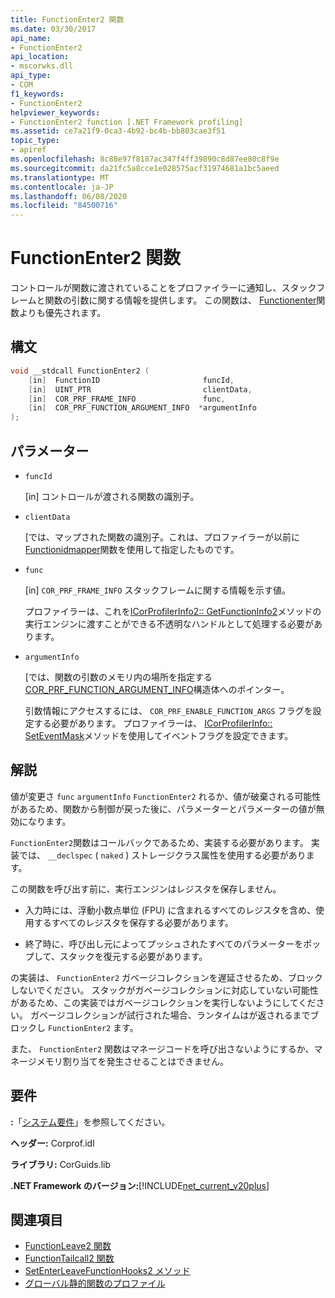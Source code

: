 ```yaml
---
title: FunctionEnter2 関数
ms.date: 03/30/2017
api_name:
- FunctionEnter2
api_location:
- mscorwks.dll
api_type:
- COM
f1_keywords:
- FunctionEnter2
helpviewer_keywords:
- FunctionEnter2 function [.NET Framework profiling]
ms.assetid: ce7a21f9-0ca3-4b92-bc4b-bb803cae3f51
topic_type:
- apiref
ms.openlocfilehash: 8c88e97f8187ac347f4ff39890c8d87ee80c8f9e
ms.sourcegitcommit: da21fc5a8cce1e028575acf31974681a1bc5aeed
ms.translationtype: MT
ms.contentlocale: ja-JP
ms.lasthandoff: 06/08/2020
ms.locfileid: "84500716"
---
```

# <a name="functionenter2-function"></a>FunctionEnter2 関数
コントロールが関数に渡されていることをプロファイラーに通知し、スタックフレームと関数の引数に関する情報を提供します。 この関数は、 [Functionenter](functionenter-function.md)関数よりも優先されます。  
  
## <a name="syntax"></a>構文  
  
```cpp  
void __stdcall FunctionEnter2 (  
    [in]  FunctionID                       funcId,
    [in]  UINT_PTR                         clientData,
    [in]  COR_PRF_FRAME_INFO               func,
    [in]  COR_PRF_FUNCTION_ARGUMENT_INFO  *argumentInfo  
);  
```  
  
## <a name="parameters"></a>パラメーター

- `funcId`

  \[in] コントロールが渡される関数の識別子。

- `clientData`

  \[では、マップされた関数の識別子。これは、プロファイラーが以前に[Functionidmapper](functionidmapper-function.md)関数を使用して指定したものです。
  
- `func`

  \[in] `COR_PRF_FRAME_INFO` スタックフレームに関する情報を示す値。
  
  プロファイラーは、これを[ICorProfilerInfo2:: GetFunctionInfo2](icorprofilerinfo2-getfunctioninfo2-method.md)メソッドの実行エンジンに渡すことができる不透明なハンドルとして処理する必要があります。  
  
- `argumentInfo`

  \[では、関数の引数のメモリ内の場所を指定する[COR_PRF_FUNCTION_ARGUMENT_INFO](cor-prf-function-argument-info-structure.md)構造体へのポインター。

  引数情報にアクセスするには、 `COR_PRF_ENABLE_FUNCTION_ARGS` フラグを設定する必要があります。 プロファイラーは、 [ICorProfilerInfo:: SetEventMask](icorprofilerinfo-seteventmask-method.md)メソッドを使用してイベントフラグを設定できます。

## <a name="remarks"></a>解説  
 値が変更さ `func` `argumentInfo` `FunctionEnter2` れるか、値が破棄される可能性があるため、関数から制御が戻った後に、パラメーターとパラメーターの値が無効になります。  
  
 `FunctionEnter2`関数はコールバックであるため、実装する必要があります。 実装では、 `__declspec` ( `naked` ) ストレージクラス属性を使用する必要があります。  
  
 この関数を呼び出す前に、実行エンジンはレジスタを保存しません。  
  
- 入力時には、浮動小数点単位 (FPU) に含まれるすべてのレジスタを含め、使用するすべてのレジスタを保存する必要があります。  
  
- 終了時に、呼び出し元によってプッシュされたすべてのパラメーターをポップして、スタックを復元する必要があります。  
  
 の実装は、 `FunctionEnter2` ガベージコレクションを遅延させるため、ブロックしないでください。 スタックがガベージコレクションに対応していない可能性があるため、この実装ではガベージコレクションを実行しないようにしてください。 ガベージコレクションが試行された場合、ランタイムはが返されるまでブロックし `FunctionEnter2` ます。  
  
 また、 `FunctionEnter2` 関数はマネージコードを呼び出さないようにするか、マネージメモリ割り当てを発生させることはできません。  
  
## <a name="requirements"></a>要件  
 **:**「[システム要件](../../get-started/system-requirements.md)」を参照してください。  
  
 **ヘッダー:** Corprof.idl  
  
 **ライブラリ:** CorGuids.lib  
  
 **.NET Framework のバージョン:**[!INCLUDE[net_current_v20plus](../../../../includes/net-current-v20plus-md.md)]  
  
## <a name="see-also"></a>関連項目

- [FunctionLeave2 関数](functionleave2-function.md)
- [FunctionTailcall2 関数](functiontailcall2-function.md)
- [SetEnterLeaveFunctionHooks2 メソッド](icorprofilerinfo2-setenterleavefunctionhooks2-method.md)
- [グローバル静的関数のプロファイル](profiling-global-static-functions.md)

